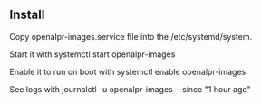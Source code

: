 
Install
---
Copy openalpr-images.service file into the /etc/systemd/system.

Start it with systemctl start openalpr-images

Enable it to run on boot with systemctl enable openalpr-images

See logs with journalctl -u openalpr-images --since "1 hour ago"